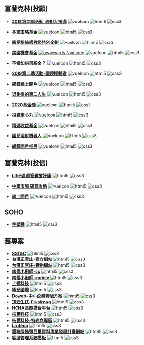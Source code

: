 [vueIcon]: https://img.shields.io/badge/vue.js-v2.x-green
[html5]: https://img.shields.io/badge/HTML5-e44d27
[css3]: https://img.shields.io/badge/CSS3-036db5

## 富蘭克林(投顧)
+ **[2018第四季活動-理財大補湯]** 
![vueIcon][vueIcon] ![html5][html5] ![css3][css3]

+ **[多空策略基金]** 
![vueIcon][vueIcon] ![html5][html5] ![css3][css3]

+ **[寵愛粉絲感恩節特別企劃]** 
![vueIcon][vueIcon] ![html5][html5] ![css3][css3]

+ **[美國機會基金]** 
[![awwwards Nominee](https://img.shields.io/badge/awwwards.-Nominee-5abdb2)](https://reurl.cc/OLAe3) ![vueIcon][vueIcon] ![html5][html5] ![css3][css3]

+ **[不知如何選基金？]** 
![vueIcon][vueIcon] ![html5][html5] ![css3][css3]

+ **[2019第二季活動-國民輕鬆省]** 
![vueIcon][vueIcon] ![html5][html5] ![css3][css3]

+ **[網銀線上開戶]** 
![vueIcon][vueIcon] ![html5][html5] ![css3][css3]

+ **[退休後的第二人生]** 
![vueIcon][vueIcon] ![html5][html5] ![css3][css3]

+ **[2020基金獎]** 
![vueIcon][vueIcon] ![html5][html5] ![css3][css3]

+ **[投資定心丸]** 
![vueIcon][vueIcon] ![html5][html5] ![css3][css3]

+ **[精選收益基金]** 
![vueIcon][vueIcon] ![html5][html5] ![css3][css3]

+ **[國民理財機器人]** 
![vueIcon][vueIcon] ![html5][html5] ![css3][css3]

+ **[網銀開戶推展]** 
![vueIcon][vueIcon] ![html5][html5] ![css3][css3]

[2018第四季活動-理財大補湯]:https://kevin262666.github.io/franklin/C2018_10_Q4/
[多空策略基金]:https://kevin262666.github.io/franklin/C2018_10_Q4_1641/
[寵愛粉絲感恩節特別企劃]:https://kevin262666.github.io/franklin/C2018_11_thanksgiving/
[美國機會基金]:https://kevin262666.github.io/franklin/C2018_12_Q4_0799/ "Awwwards Nominee"
[不知如何選基金？]:https://kevin262666.github.io/franklin/C2019_01_howToChoose/
[2019第二季活動-國民輕鬆省]:https://kevin262666.github.io/franklin/C2019_04_Q2/
[網銀線上開戶]:https://kevin262666.github.io/franklin/C2019_07_signup/
[退休後的第二人生]:https://kevin262666.github.io/franklin/FT_Retire/survey.html
[2020基金獎]:https://kevin262666.github.io/franklin/fund-award/
[投資定心丸]:https://kevin262666.github.io/franklin/rsp/
[精選收益基金]:https://kevin262666.github.io/franklin/strategic-income-fund/
[國民理財機器人]:https://kevin262666.github.io/franklin/newAIRobo/
[網銀開戶推展]:https://kevin262666.github.io/franklin/signup/



## 富蘭克林(投信)
+ **[LINE週週答題搶好康]** 
![html5][html5] ![css3][css3]

+ **[中國市場 研習攻略]** 
![vueIcon][vueIcon] ![html5][html5] ![css3][css3]

+ **[線上開戶]** 
![vueIcon][vueIcon] ![html5][html5] ![css3][css3]

[LINE週週答題搶好康]:https://kevin262666.github.io/ftft/180806-line/
[中國市場 研習攻略]:https://kevin262666.github.io/ftft/C2018_11_raiders/
[線上開戶]:https://kevin262666.github.io/ftft/onlineAccountOpen/



## SOHO
+ **[字媒體]** ![html5][html5] ![css3][css3]

[字媒體]:https://kevin262666.github.io/soho/zimedia/

## 舊專案
+ **[SST&C]** ![html5][html5] ![css3][css3]
+ **[台灣正官庄-官方網站]** ![html5][html5] ![css3][css3]
+ **[台灣正官庄-購物網站]** ![html5][html5] ![css3][css3]
+ **[南僑小廚師-pc]** ![html5][html5] ![css3][css3]
+ **[南僑小廚師-mobile]** ![html5][html5] ![css3][css3]
+ **[上揚科技]** ![html5][html5] ![css3][css3]
+ **[極光國際]** ![html5][html5] ![css3][css3]
+ **[Doweb-中小企業套版方案]** ![html5][html5] ![css3][css3]
+ **[頂宏生技-Frusirnag]** ![html5][html5] ![css3][css3]
+ **[HCNA長照媒合平台]** ![html5][html5] ![css3][css3]
+ **[桔豐科技]** ![html5][html5] ![css3][css3]
+ **[桔豐科技-特約商專區]** ![html5][html5] ![css3][css3]
+ **[La déco]** ![html5][html5] ![css3][css3]
+ **[雲端服務暨巨量資料產業發展計畫網站]** ![html5][html5] ![css3][css3]
+ **[客服管理系統模板]** ![html5][html5] ![css3][css3]

[SST&C]:https://kevin262666.github.io/geneinfo/sstAndC/
[台灣正官庄-官方網站]:https://kevin262666.github.io/geneinfo/kgc/
[台灣正官庄-購物網站]:https://kevin262666.github.io/geneinfo/kgcShop/
[南僑小廚師-pc]:https://kevin262666.github.io/geneinfo/littlecook_pc/index/
[南僑小廚師-mobile]:https://kevin262666.github.io/geneinfo/littlecook_mobile/
[上揚科技]:https://kevin262666.github.io/geneinfo/cyberMotions/
[極光國際]:https://kevin262666.github.io/geneinfo/chikuang/
[Doweb-中小企業套版方案]:https://kevin262666.github.io/geneinfo/doweb/
[頂宏生技-Frusirnag]:https://kevin262666.github.io/geneinfo/frusirnag/
[HCNA長照媒合平台]:https://kevin262666.github.io/geneinfo/hcna/
[桔豐科技]:https://kevin262666.github.io/geneinfo/jetfiTech/
[桔豐科技-特約商專區]:https://kevin262666.github.io/geneinfo/jetfiTech_btob/
[La déco]:https://kevin262666.github.io/geneinfo/ladeco/
[雲端服務暨巨量資料產業發展計畫網站]:https://kevin262666.github.io/geneinfo/cloud/
[客服管理系統模板]:https://kevin262666.github.io/geneinfo/cms/
